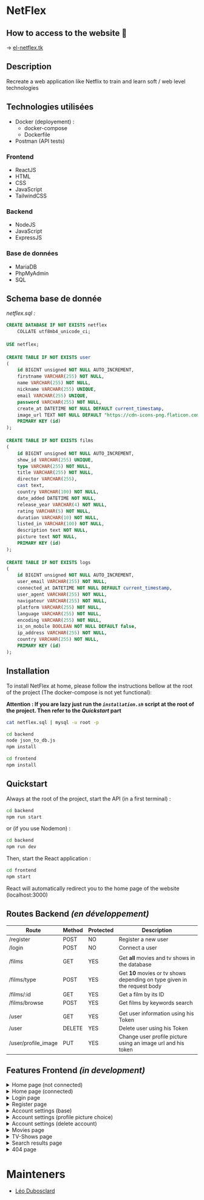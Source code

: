 # NetFlex

## How to access to the website 🚀
-> <a href='https://el-netflex.tk'>el-netflex.tk</a>

## Description
Recreate a web application like Netflix to train and learn soft / web level technologies

## Technologies utilisées
- Docker (deployement) :
	- docker-compose
	- Dockerfile
- Postman (API tests)

### Frontend
- ReactJS
- HTML
- CSS
- JavaScript
- TailwindCSS

### Backend
- NodeJS
- JavaScript
- ExpressJS

### Base de données
- MariaDB
- PhpMyAdmin
- SQL

## Schema base de donnée
*netflex.sql :*
```sql
CREATE DATABASE IF NOT EXISTS netflex
    COLLATE utf8mb4_unicode_ci;

USE netflex;

CREATE TABLE IF NOT EXISTS user
(
    id BIGINT unsigned NOT NULL AUTO_INCREMENT,
    firstname VARCHAR(255) NOT NULL,
    name VARCHAR(255) NOT NULL,
    nickname VARCHAR(255) UNIQUE,
    email VARCHAR(255) UNIQUE,
    password VARCHAR(255) NOT NULL,
    create_at DATETIME NOT NULL DEFAULT current_timestamp,
    image_url TEXT NOT NULL DEFAULT "https://cdn-icons-png.flaticon.com/512/5089/5089983.png",
    PRIMARY KEY (id)
);

CREATE TABLE IF NOT EXISTS films
(
    id BIGINT unsigned NOT NULL AUTO_INCREMENT,
    show_id VARCHAR(255) UNIQUE,
    type VARCHAR(255) NOT NULL,
    title VARCHAR(255) NOT NULL,
    director VARCHAR(255),
    cast text,
    country VARCHAR(100) NOT NULL,
    date_added DATETIME NOT NULL,
    release_year VARCHAR(4) NOT NULL,
    rating VARCHAR(5) NOT NULL,
    duration VARCHAR(10) NOT NULL,
    listed_in VARCHAR(100) NOT NULL,
    description text NOT NULL,
    picture text NOT NULL,
    PRIMARY KEY (id)
);

CREATE TABLE IF NOT EXISTS logs
(
    id BIGINT unsigned NOT NULL AUTO_INCREMENT,
    user_email VARCHAR(255) NOT NULL,
    connected_at DATETIME NOT NULL DEFAULT current_timestamp,
    user_agent VARCHAR(255) NOT NULL,
    navigateur VARCHAR(255) NOT NULL,
    platform VARCHAR(255) NOT NULL,
    language VARCHAR(255) NOT NULL,
    encoding VARCHAR(255) NOT NULL,
    is_on_mobile BOOLEAN NOT NULL DEFAULT false,
    ip_address VARCHAR(255) NOT NULL,
    country VARCHAR(255) NOT NULL,
    PRIMARY KEY (id)
);
```

## Installation

To install NetFlex at home, please follow the instructions bellow at the root of the project (The docker-compose is not yet functional):

**Attention : If you are lazy just run the *``installation.sh``* script at the root of the project. Then refer to the *Quickstart* part**

```bash
cat netflex.sql | mysql -u root -p
```

```bash
cd backend
node json_to_db.js
npm install
```

```bash
cd frontend
npm install
```

## Quickstart
Always at the root of the project, start the API (in a first terminal) :
```bash
cd backend
npm run start
```
or (if you use Nodemon) :
```bash
cd backend
npm run dev
```
Then, start the React application :
```bash
cd frontend
npm start
```

React will automatically redirect you to the home page of the website (localhost:3000)

## Routes Backend *(en développement)*
|Route|Method|Protected|Description|
|-----|------|---------|-----------|
|/register|POST|NO|Register a new user|
|/login|POST|NO|Connect a user|
||||
|/films|GET|YES|Get **all** movies and tv shows in the database|
|/films/type|POST|YES|Get **10** movies or tv shows depending on type given in the request body|
|/films/:id|GET|YES|Get a film by its ID|
|/films/browse|POST|YES|Get films by keywords search|
||||
|/user|GET|YES|Get user information using his Token|
|/user|DELETE|YES|Delete user using his Token|
|/user/profile_image|PUT|YES|Change user profile picture using an image url and his token|

## Features Frontend *(in development)*

<details>
	<summary>Home page (not connected)</summary>
	
![Home Not Logged In](assets/home_not_logged_in.png)
</details>

<details>
	<summary>Home page (connected)</summary>

![Home Logged In](assets/home_logged_in.png)
</details>

<details>
	<summary>Login page</summary>

![Login](assets/login.png)
</details>

<details>
	<summary>Register page</summary>

![Register](assets/register.png)
</details>

<details>
	<summary>Account settings (base)</summary>

![AccountBasics](assets/account_basics.png)
</details>

<details>
	<summary>Account settings (profile picture choice)</summary>

![AccountPP](assets/account_pp.png)
</details>

<details>
	<summary>Account settings (delete account)</summary>

![AccountDeleteModal](assets/account_delete_modal.png)
</details>

<details>
	<summary>Movies page</summary>

![Movies](assets/movies.png)
</details>

<details>
	<summary>TV-Shows page</summary>

![TV Shows](assets/tvshows.png)
</details>

<details>
	<summary>Search results page</summary>

![Search](assets/search_bar.png)
</details>

<details>
	<summary>404 page</summary>

![404](assets/landing.png)
</details>

# Mainteners
- [Léo Dubosclard](https://www.github.com/ZerLock)
